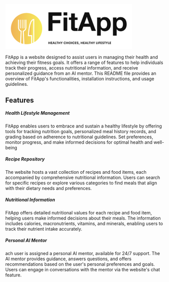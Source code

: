 <img src="client/src/assets/images/FitApp_Logo.png" alt="Alt Text" width="400">

FitApp is a website designed to assist users in managing their health and achieving their fitness goals. It offers a range of features to help individuals track their progress, access nutritional information, and receive personalized guidance from an AI mentor. This README file provides an overview of FitApp's functionalities, installation instructions, and usage guidelines.

##  Features
##### Health Lifestyle Management
FitApp enables users to embrace and sustain a healthy lifestyle by offering tools for tracking nutrition goals, personalized meal history records, and grading based on adherence to nutritional guidelines. Set preferences, monitor progress, and make informed decisions for optimal health and well-being

##### Recipe Repository
The website hosts a vast collection of recipes and food items, each accompanied by comprehensive nutritional information. Users can search for specific recipes or explore various categories to find meals that align with their dietary needs and preferences.

##### Nutritional Information
FitApp offers detailed nutritional values for each recipe and food item, helping users make informed decisions about their meals. The information includes calories, macronutrients, vitamins, and minerals, enabling users to track their nutrient intake accurately.

##### Personal AI Mentor
 ach user is assigned a personal AI mentor, available for 24/7 support. The AI mentor provides guidance, answers questions, and offers recommendations based on the user's personal preferences and goals. Users can engage in conversations with the mentor via the website's chat feature.
